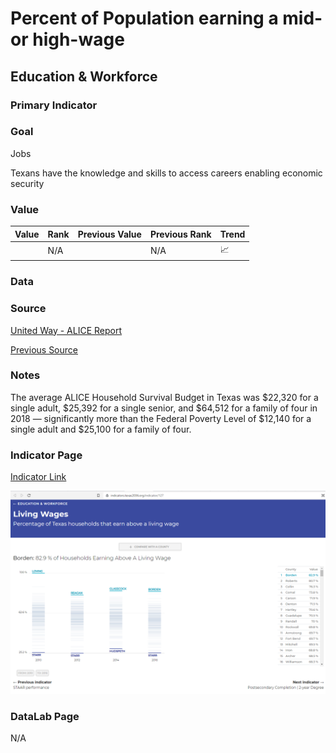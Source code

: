 # Percent of Population earning a mid- or high-wage

## Education & Workforce

### Primary Indicator

### **Goal**

Jobs

Texans have the knowledge and skills to access careers enabling economic security

### Value

|  Value      | Rank        | Previous Value | Previous Rank | Trend | 
| ----------- | ----------- | ----------- | ----------- | -----------|
|         | N/A         |         | N/A         |   📈       | 


### Data

### Source
[United Way - ALICE Report](2020ALICEReport_TX_FINAL.pdf)

[Previous Source](https://www.brookings.edu/research/meet-the-low-wage-workforce/)

### Notes

The average ALICE Household Survival Budget in Texas was $22,320 for a single adult,
$25,392 for a single senior, and $64,512 for a family of four in 2018 — significantly
more than the Federal Poverty Level of $12,140 for a single adult and $25,100 for a
family of four.

### Indicator Page

[Indicator Link](https://indicators.texas2036.org/indicator/127)

![wage](./indicator_wage.PNG)

### DataLab Page

N/A

